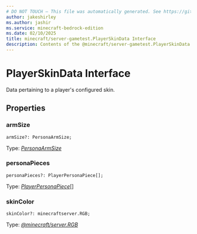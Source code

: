```yaml
---
# DO NOT TOUCH — This file was automatically generated. See https://github.com/mojang/minecraftapidocsgenerator to modify descriptions, examples, etc.
author: jakeshirley
ms.author: jashir
ms.service: minecraft-bedrock-edition
ms.date: 02/10/2025
title: minecraft/server-gametest.PlayerSkinData Interface
description: Contents of the @minecraft/server-gametest.PlayerSkinData class.
---
```

# PlayerSkinData Interface

Data pertaining to a player's configured skin.

## Properties

### **armSize**
`armSize?: PersonaArmSize;`

Type: [*PersonaArmSize*](PersonaArmSize.md)

### **personaPieces**
`personaPieces?: PlayerPersonaPiece[];`

Type: [*PlayerPersonaPiece*](PlayerPersonaPiece.md)[]

### **skinColor**
`skinColor?: minecraftserver.RGB;`

Type: [*@minecraft/server.RGB*](../../../scriptapi/minecraft/server/RGB.md)
